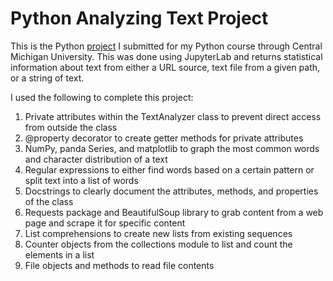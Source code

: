 # Python Analyzing Text Project
This is the Python [project](../Mike-Analyzing%20Text.ipynb) I submitted for my Python course through Central Michigan University. This was done using JupyterLab and returns statistical information about text from either a URL source, text file from a given path, or a string of text.

I used the following to complete this project:
1. Private attributes within the TextAnalyzer class to prevent direct access from outside the class
2. @property decorator to create getter methods for private attributes
3. NumPy, panda Series, and matplotlib to graph the most common words and character distribution of a text
4. Regular expressions to either find words based on a certain pattern or split text into a list of words
5. Docstrings to clearly document the attributes, methods, and properties of the class
6. Requests package and BeautifulSoup library to grab content from a web page and scrape it for specific content
7. List comprehensions to create new lists from existing sequences
8. Counter objects from the collections module to list and count the elements in a list
9. File objects and methods to read file contents
